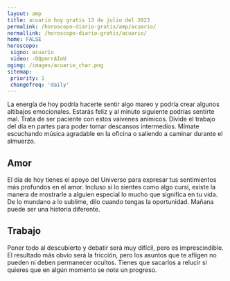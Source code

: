 ```yaml
---
layout: amp
title: acuario hoy gratis 13 de julio del 2023 
permalink: /horoscopo-diario-gratis/amp/acuario/
normallink: /horoscopo-diario-gratis/acuario/
home: FALSE
horoscopo:
 signo: acuario
 video: -DQpmrrAIeU
ogimg: /images/acuario_char.png
sitemap:
 priority: 1
 changefreq: 'daily'
---
```



La energía de hoy podría hacerte sentir algo mareo y podría crear algunos altibajos emocionales. Estarás feliz y al minuto siguiente podrías sentirte mal. Trata de ser paciente con estos vaivenes anímicos. Divide el trabajo del día en partes para poder tomar descansos intermedios. Mímate escuchando música agradable en la oficina o saliendo a caminar durante el almuerzo.

## Amor

El día de hoy tienes el apoyo del Universo para expresar tus sentimientos más profundos en el amor. Incluso si lo sientes como algo cursi, existe la manera de mostrarle a alguien especial lo mucho que significa en tu vida. De lo mundano a lo sublime, dilo cuando tengas la oportunidad. Mañana puede ser una historia diferente.

## Trabajo

Poner todo al descubierto y debatir será muy difícil, pero es imprescindible. El resultado más obvio será la fricción, pero los asuntos que te afligen no pueden ni deben permanecer ocultos. Tienes que sacarlos a relucir si quieres que en algún momento se note un progreso.